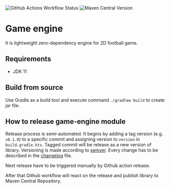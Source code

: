 ![GitHub Actions Workflow Status](https://img.shields.io/github/actions/workflow/status/lipinskipawel/football-game-engine/build.yml?logo=github&style=flat-square&branch=master&label=Build%20game%20engine)
![Maven Central Version](https://img.shields.io/maven-central/v/io.github.lipinskipawel/football-game-engine)

# Game engine

It is lightweight zero-dependency engine for 2D football game.

## Requirements

- JDK 11

## Build from source

Use Gradle as a build tool and execute command `./gradlew build` to create jar file.

## How to release game-engine module

Release process is semi-automated. It begins by adding a tag version (e.g. `v6.1.0`) to a specific commit and assigning
version to `version` in `build.gradle.kts`. Tagged commit will be release as a new version of library. Versioning is
made according to [semver]. Every change has to be described in the [changelog] file.

Next release have to be triggered manually by Github action release.

After that Github workflow will react on the release and publish library to Maven Central Repository.

[semver]: https://semver.org
[changelog]: CHANGELOG.md
